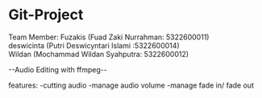# Git-Project
Team Member:
Fuzakis (Fuad Zaki Nurrahman: 5322600011) <br>
deswicinta (Putri Deswicyntari Islami :5322600014) <br>
Wildan (Mochammad Wildan Syahputra: 5322600012) <br>

--Audio Editing with ffmpeg-- <br>

features: 
-cutting audio
-manage audio volume
-manage fade in/ fade out
